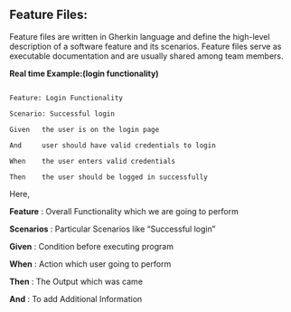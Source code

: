 ﻿## Feature Files: ##

Feature files are written in Gherkin language and define the high-level description of a software feature and its scenarios. Feature files serve as executable documentation and are usually shared among team members.

**Real time Example:(login functionality)**

~~~

Feature: Login Functionality

Scenario: Successful login

Given   the user is on the login page

And     user should have valid credentials to login

When    the user enters valid credentials

Then    the user should be logged in successfully

~~~

Here,

**Feature**      : Overall Functionality which we are going to perform

**Scenarios**    : Particular Scenarios like “Successful login”

**Given**        : Condition before executing program

**When**         : Action which user going to perform

**Then**         : The Output which was came

**And**          : To add Additional Information
